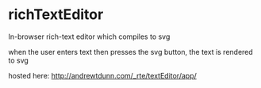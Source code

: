richTextEditor
==============

In-browser rich-text editor which compiles to svg


when the user enters text then presses the svg button, the text is rendered to svg

hosted here:
http://andrewtdunn.com/_rte/textEditor/app/
